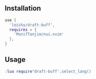 ## Installation

```lua
use {
  'loishy/draft-buff',
  requires = {
    'MunifTanjim/nui.nvim'
  },
}
```

## Usage

```lua
:lua require"draft-buff'.select_lang()
```
